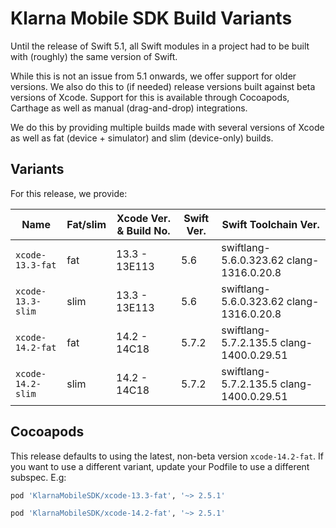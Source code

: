 # Klarna Mobile SDK Build Variants

Until the release of Swift 5.1, all Swift modules in a project had to be built with (roughly) the
same version of Swift.

While this is not an issue from 5.1 onwards, we offer support for older versions. We also do this
to (if needed) release versions built against beta versions of Xcode. Support for this is available
through Cocoapods, Carthage as well as manual (drag-and-drop) integrations.

We do this by providing multiple builds made with several versions of Xcode as well as fat (device +
simulator) and slim (device-only) builds.

## Variants

For this release, we provide:

| Name | Fat/slim | Xcode Ver. & Build No. | Swift Ver. | Swift Toolchain Ver. |
| ---- | -------- | ---------------------------- | ---------- | -------------------- |
| `xcode-13.3-fat` | fat | 13.3 - 13E113 | 5.6| swiftlang-5.6.0.323.62 clang-1316.0.20.8 |
| `xcode-13.3-slim` | slim | 13.3 - 13E113 | 5.6| swiftlang-5.6.0.323.62 clang-1316.0.20.8 |
| `xcode-14.2-fat` | fat | 14.2 - 14C18 | 5.7.2| swiftlang-5.7.2.135.5 clang-1400.0.29.51 |
| `xcode-14.2-slim` | slim | 14.2 - 14C18 | 5.7.2| swiftlang-5.7.2.135.5 clang-1400.0.29.51 |


## Cocoapods

This release defaults to using the latest, non-beta version `xcode-14.2-fat`. If you
want to use a different variant, update your Podfile to use a different subspec. E.g:


```ruby
pod 'KlarnaMobileSDK/xcode-13.3-fat', '~> 2.5.1'
```

```ruby
pod 'KlarnaMobileSDK/xcode-14.2-fat', '~> 2.5.1'
```

